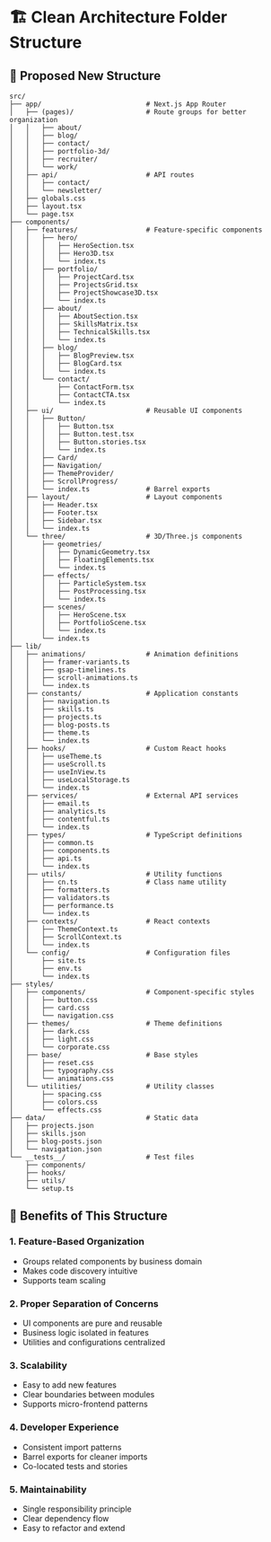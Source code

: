 # 🏗️ Clean Architecture Folder Structure

## 📁 Proposed New Structure

```
src/
├── app/                          # Next.js App Router
│   ├── (pages)/                  # Route groups for better organization
│   │   ├── about/
│   │   ├── blog/
│   │   ├── contact/
│   │   ├── portfolio-3d/
│   │   ├── recruiter/
│   │   └── work/
│   ├── api/                      # API routes
│   │   ├── contact/
│   │   └── newsletter/
│   ├── globals.css
│   ├── layout.tsx
│   └── page.tsx
├── components/
│   ├── features/                 # Feature-specific components
│   │   ├── hero/
│   │   │   ├── HeroSection.tsx
│   │   │   ├── Hero3D.tsx
│   │   │   └── index.ts
│   │   ├── portfolio/
│   │   │   ├── ProjectCard.tsx
│   │   │   ├── ProjectsGrid.tsx
│   │   │   ├── ProjectShowcase3D.tsx
│   │   │   └── index.ts
│   │   ├── about/
│   │   │   ├── AboutSection.tsx
│   │   │   ├── SkillsMatrix.tsx
│   │   │   ├── TechnicalSkills.tsx
│   │   │   └── index.ts
│   │   ├── blog/
│   │   │   ├── BlogPreview.tsx
│   │   │   ├── BlogCard.tsx
│   │   │   └── index.ts
│   │   └── contact/
│   │       ├── ContactForm.tsx
│   │       ├── ContactCTA.tsx
│   │       └── index.ts
│   ├── ui/                       # Reusable UI components
│   │   ├── Button/
│   │   │   ├── Button.tsx
│   │   │   ├── Button.test.tsx
│   │   │   ├── Button.stories.tsx
│   │   │   └── index.ts
│   │   ├── Card/
│   │   ├── Navigation/
│   │   ├── ThemeProvider/
│   │   ├── ScrollProgress/
│   │   └── index.ts              # Barrel exports
│   ├── layout/                   # Layout components
│   │   ├── Header.tsx
│   │   ├── Footer.tsx
│   │   ├── Sidebar.tsx
│   │   └── index.ts
│   └── three/                    # 3D/Three.js components
│       ├── geometries/
│       │   ├── DynamicGeometry.tsx
│       │   ├── FloatingElements.tsx
│       │   └── index.ts
│       ├── effects/
│       │   ├── ParticleSystem.tsx
│       │   ├── PostProcessing.tsx
│       │   └── index.ts
│       ├── scenes/
│       │   ├── HeroScene.tsx
│       │   ├── PortfolioScene.tsx
│       │   └── index.ts
│       └── index.ts
├── lib/
│   ├── animations/               # Animation definitions
│   │   ├── framer-variants.ts
│   │   ├── gsap-timelines.ts
│   │   ├── scroll-animations.ts
│   │   └── index.ts
│   ├── constants/                # Application constants
│   │   ├── navigation.ts
│   │   ├── skills.ts
│   │   ├── projects.ts
│   │   ├── blog-posts.ts
│   │   ├── theme.ts
│   │   └── index.ts
│   ├── hooks/                    # Custom React hooks
│   │   ├── useTheme.ts
│   │   ├── useScroll.ts
│   │   ├── useInView.ts
│   │   ├── useLocalStorage.ts
│   │   └── index.ts
│   ├── services/                 # External API services
│   │   ├── email.ts
│   │   ├── analytics.ts
│   │   ├── contentful.ts
│   │   └── index.ts
│   ├── types/                    # TypeScript definitions
│   │   ├── common.ts
│   │   ├── components.ts
│   │   ├── api.ts
│   │   └── index.ts
│   ├── utils/                    # Utility functions
│   │   ├── cn.ts                 # Class name utility
│   │   ├── formatters.ts
│   │   ├── validators.ts
│   │   ├── performance.ts
│   │   └── index.ts
│   ├── contexts/                 # React contexts
│   │   ├── ThemeContext.ts
│   │   ├── ScrollContext.ts
│   │   └── index.ts
│   └── config/                   # Configuration files
│       ├── site.ts
│       ├── env.ts
│       └── index.ts
├── styles/
│   ├── components/               # Component-specific styles
│   │   ├── button.css
│   │   ├── card.css
│   │   └── navigation.css
│   ├── themes/                   # Theme definitions
│   │   ├── dark.css
│   │   ├── light.css
│   │   └── corporate.css
│   ├── base/                     # Base styles
│   │   ├── reset.css
│   │   ├── typography.css
│   │   └── animations.css
│   └── utilities/                # Utility classes
│       ├── spacing.css
│       ├── colors.css
│       └── effects.css
├── data/                         # Static data
│   ├── projects.json
│   ├── skills.json
│   ├── blog-posts.json
│   └── navigation.json
└── __tests__/                    # Test files
    ├── components/
    ├── hooks/
    ├── utils/
    └── setup.ts
```

## 🎯 Benefits of This Structure

### 1. **Feature-Based Organization**

- Groups related components by business domain
- Makes code discovery intuitive
- Supports team scaling

### 2. **Proper Separation of Concerns**

- UI components are pure and reusable
- Business logic isolated in features
- Utilities and configurations centralized

### 3. **Scalability**

- Easy to add new features
- Clear boundaries between modules
- Supports micro-frontend patterns

### 4. **Developer Experience**

- Consistent import patterns
- Barrel exports for cleaner imports
- Co-located tests and stories

### 5. **Maintainability**

- Single responsibility principle
- Clear dependency flow
- Easy to refactor and extend
